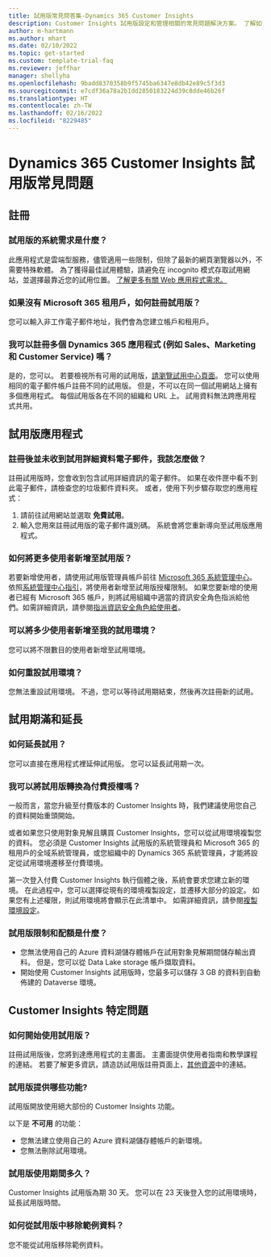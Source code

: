 ```yaml
---
title: 試用版常見問答集-Dynamics 365 Customer Insights
description: Customer Insights 試用版設定和管理相關的常見問題解決方案。 了解如何解決平台和應用程式特定的問題。
author: m-hartmann
ms.author: mhart
ms.date: 02/10/2022
ms.topic: get-started
ms.custom: template-trial-faq
ms.reviewer: jeffhar
manager: shellyha
ms.openlocfilehash: 9badd8370358b9f5745ba6347e8db42e89c5f3d3
ms.sourcegitcommit: e7cdf36a78a2b1dd2850183224d39c8dde46b26f
ms.translationtype: HT
ms.contentlocale: zh-TW
ms.lasthandoff: 02/16/2022
ms.locfileid: "8229485"
---
```

# <a name="dynamics-365-customer-insights-trial-faq"></a>Dynamics 365 Customer Insights 試用版常見問題

## <a name="sign-up"></a>註冊

### <a name="what-are-the-system-requirements-for-the-trial"></a>試用版的系統需求是什麼？

此應用程式是雲端型服務，儘管適用一些限制，但除了最新的網頁瀏覽器以外，不需要特殊軟體。 為了獲得最佳試用體驗，請避免在 incognito 模式存取試用網站，並選擇最靠近您的試用位置。 [了解更多有關 Web 應用程式需求。](/power-platform/admin/web-application-requirements)

### <a name="how-do-i-sign-up-for-the-trial-without-a-microsoft-365-tenant"></a>如果沒有 Microsoft 365 租用戶，如何註冊試用版？

您可以輸入非工作電子郵件地址，我們會為您建立帳戶和租用戶。

### <a name="can-i-sign-up-for-multiple-dynamics-365-apps-such-as-sales-marketing-and-customer-service"></a>我可以註冊多個 Dynamics 365 應用程式 (例如 Sales、Marketing 和 Customer Service) 嗎？

是的，您可以。 若要檢視所有可用的試用版，[請瀏覽試用中心頁面](https://dynamics.microsoft.com/dynamics-365-free-trial)。 您可以使用相同的電子郵件帳戶註冊不同的試用版。 但是，不可以在同一個試用網站上擁有多個應用程式。 每個試用版各在不同的組織和 URL 上。 試用資料無法跨應用程式共用。

## <a name="trial-app"></a>試用版應用程式

### <a name="i-didnt-receive-the-trial-details-email-after-signing-up-what-should-i-do"></a>註冊後並未收到試用詳細資料電子郵件，我該怎麼做？

註冊試用版時，您會收到包含試用詳細資訊的電子郵件。 如果在收件匣中看不到此電子郵件，請檢查您的垃圾郵件資料夾。 或者，使用下列步驟存取您的應用程式：

1. 請前往試用網站並選取 **免費試用**。
1. 輸入您用來註冊試用版的電子郵件識別碼。 系統會將您重新導向至試用版應用程式。

### <a name="how-do-i-add-more-users-to-a-trial"></a>如何將更多使用者新增至試用版？

若要新增使用者，請使用試用版管理員帳戶前往 [Microsoft 365 系統管理中心](https://admin.microsoft.com)。 依照[系統管理中心指引](/microsoft-365/admin/add-users/add-users)，將使用者新增至試用版授權限制。 如果您要新增的使用者已經有 Microsoft 365 帳戶，則將試用組織中適當的資訊安全角色指派給他們。如需詳細資訊，請參閱[指派資訊安全角色給使用者](/power-platform/admin/create-users-assign-online-security-roles#assign-a-security-role-to-a-user)。

### <a name="how-many-users-can-i-add-to-my-trial-environment"></a>可以將多少使用者新增至我的試用環境？

您可以將不限數目的使用者新增至試用環境。

### <a name="how-do-i-reset-the-trial-environment"></a>如何重設試用環境？

您無法重設試用環境。 不過，您可以等待試用期結束，然後再次註冊新的試用。

## <a name="trial-expiration-and-extension"></a>試用期滿和延長

### <a name="how-do-i-extend-the-trial"></a>如何延長試用？

您可以直接在應用程式裡延伸試用版。 您可以延長試用期一次。

### <a name="can-i-convert-the-trial-to-a-paid-license"></a>我可以將試用版轉換為付費授權嗎？

一般而言，當您升級至付費版本的 Customer Insights 時，我們建議使用您自己的資料開始重頭開始。 

或者如果您只使用對象見解且購買 Customer Insights，您可以從試用環境複製您的資料。 您必須是 Customer Insights 試用版的系統管理員和 Microsoft 365 的租用戶的全域系統管理員，或您組織中的 Dynamics 365 系統管理員，才能將設定從試用環境遷移至付費環境。 

第一次登入付費 Customer Insights 執行個體之後，系統會要求您建立新的環境。 在此過程中，您可以選擇從現有的環境複製設定，並遷移大部分的設定。 如果您有上述權限，則試用環境將會顯示在此清單中。 如需詳細資訊，請參閱[複製環境設定](audience-insights/manage-environments.md#copy-the-environment-configuration)。

### <a name="what-are-the-trial-limits-and-quotas"></a>試用版限制和配額是什麼？

- 您無法使用自己的 Azure 資料湖儲存體帳戶在試用對象見解期間儲存輸出資料。 但是，您可以從 Data Lake storage 帳戶擷取資料。
- 開始使用 Customer Insights 試用版時，您最多可以儲存 3 GB 的資料到自動佈建的 Dataverse 環境。

## <a name="customer-insights-specific-questions"></a>Customer Insights 特定問題

### <a name="how-do-i-start-using-the-trial"></a>如何開始使用試用版？

註冊試用版後，您將到達應用程式的主畫面。 主畫面提供使用者指南和教學課程的連結。 若要了解更多資訊，請造訪試用版註冊頁面上，[其他資源](trial-signup.md#additional-resources)中的連結。

### <a name="what-features-are-available-in-the-trial"></a>試用版提供哪些功能?

試用版開放使用絕大部份的 Customer Insights 功能。

以下是 **不可用** 的功能： 
- 您無法建立使用自己的 Azure 資料湖儲存體帳戶的新環境。
- 您無法刪除試用環境。 

### <a name="how-long-does-the-trial-last"></a>試用版使用期間多久？

Customer Insights 試用版為期 30 天。 您可以在 23 天後登入您的試用環境時，延長試用版時間。

### <a name="how-do-i-remove-sample-data-from-the-trial"></a>如何從試用版中移除範例資料？

您不能從試用版移除範例資料。
